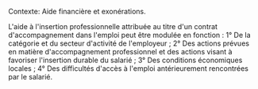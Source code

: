 Contexte: Aide financière et exonérations.

L'aide à l'insertion professionnelle attribuée au titre d'un contrat d'accompagnement dans l'emploi peut être modulée en fonction : 1° De la catégorie et du secteur d'activité de l'employeur ; 2° Des actions prévues en matière d'accompagnement professionnel et des actions visant à favoriser l'insertion durable du salarié ; 3° Des conditions économiques locales ; 4° Des difficultés d'accès à l'emploi antérieurement rencontrées par le salarié.